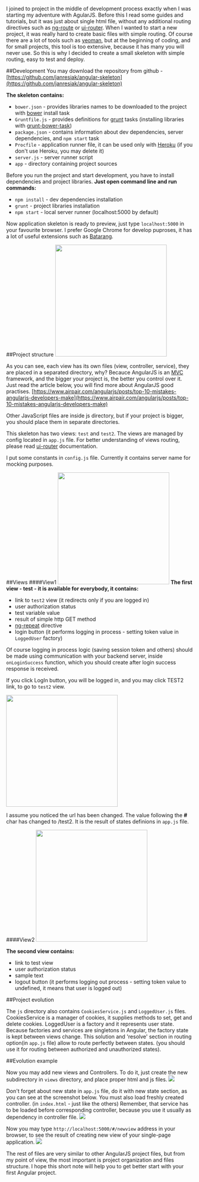I joined to project in the middle of development process exactly when I was starting my adventure with AgularJS.
Before this I read some guides and tutorials, but it was just about single html file, without any additional routing directives such as [ng-route](https://docs.angularjs.org/api/ngRoute) or [ui-router](https://github.com/angular-ui/ui-router).
When I wanted to start a new project, it was really hard to create basic files with simple routing.
Of course there are a lot of tools such as [yeoman](http://yeoman.io/), but at the beginning of coding, and for small projects, this tool is too extensive, because it has many you will never use. So this is why I decided to create a small skeleton with simple routing, easy to test and deploy.

##Development
You may download the repository from github - [https://github.com/janresiak/angular-skeleton](https://github.com/janresiak/angular-skeleton)

**The skeleton contains:**

* `bower.json` - provides libraries names to be downloaded to
the project with [bower](http://bower.io/) install task
* `Gruntfile.js` - provides definitions for [grunt](http://gruntjs.com/) tasks (installing libraries with [grunt-bower-task](https://github.com/yatskevich/grunt-bower-task))
* `package.json` - contains information about dev dependencies, server dependencies, and `npm start` task
* `Procfile` - application runner file, it can be used only with [Heroku](https://www.heroku.com/) (if you don't use Heroku, you may delete it)
* `server.js` - server runner script
* `app` - directory containing project sources

Before you run the project and start development, you have to install dependencies and project libraries.
**Just open command line and run commands:**

* `npm install` - dev dependencies installation
* `grunt` - project libraries installation
* `npm start` - local server runner (localhost:5000 by default)

Now application skeleton is ready to preview, just type `localhost:5000` in your favourite browser. I prefer Google Chrome for develop puproses, it has a lot of useful extensions such as [Batarang](https://chrome.google.com/webstore/detail/angularjs-batarang/ighdmehidhipcmcojjgiloacoafjmpfk).

##Project structure
<img src="https://raw.githubusercontent.com/janresiak/angular-skeleton/blog/sceenshots/ProjectStructure.PNG" width="300px">

As you can see, each view has its own files (view, controller, service), they are placed in a separated directory, why? Becauce AngularJS is an [MVC](http://www.tutorialspoint.com/angularjs/angularjs_mvc_architecture.htm) framework, and the bigger your project is, the better you control over it.
Just read the article below, you will find more about AngularJS good practises.
[https://www.airpair.com/angularjs/posts/top-10-mistakes-angularjs-developers-make](https://www.airpair.com/angularjs/posts/top-10-mistakes-angularjs-developers-make)

Other JavaScript files are inside js directory, but if your project is bigger, you should place them in separate directories.

This skeleton has two views: `test` and `test2`.
The views are managed by config located in `app.js` file. For better understanding of views routing, please read [ui-router](https://github.com/angular-ui/ui-router) documentation.

I put some constants in `config.js` file. Currently it contains server name for mocking purposes.

##Views
####View1
<img src="https://raw.githubusercontent.com/janresiak/angular-skeleton/blog/sceenshots/ViewTestUnauthorized.PNG" width="300px">
**The first view - test - it is available for everybody, it contains:**

* link to `test2` view (it redirects only if you are logged in)
* user authorization status
* test variable value
* result of simple http GET method
* [ng-repeat](https://docs.angularjs.org/api/ng/directive/ngRepeat) directive
* login button (it performs logging in process - setting token value in `LoggedUser` factory)

Of course logging in process logic (saving session token and others) should be made using communication with your backend server, inside `onLoginSuccess` function, which you should create after login success response is received.

If you click LogIn button, you will be logged in, and you may click TEST2 link, to go to `test2` view.

<img src="https://raw.githubusercontent.com/janresiak/angular-skeleton/blog/sceenshots/ViewTestAuthorized.PNG" width="300px">

I assume you noticed the url has been changed. The value following the **#** char has changed to /test2. It is the result of states definions in `app.js` file.

####View2
<img src="https://raw.githubusercontent.com/janresiak/angular-skeleton/blog/sceenshots/ViewTest2.PNG" width="300px">

**The second view contains:**

* link to test view
* user authorization status
* sample text
* logout button (it performs logging out process - setting token value to undefined, it means that user is logged out)

##Project evolution

The `js` directory also contains `CookiesService.js` and `LoggedUser.js` files.
CookiesService is a manager of cookies, it supplies methods to set, get and delete cookies.
LoggedUser is a factory and it represents user state. Because factories and services are singletons in Angular, the factory state is kept between views change.
This solution and 'resolve' section in routing option(in `app.js` file) allow to route perfectly between states. (you should use it for routing between authorized and unauthorized states).

##Evolution example

Now you may add new views and Controllers. To do it, just create the new subdirectory in `views` directory, and place proper html and js files.
<img src="https://raw.githubusercontent.com/janresiak/angular-skeleton/blog/sceenshots/Newview1.PNG">


Don't forget about new state in `app.js` file, do it with new state section, as you can see at the screenshot below.
You must also load freshly created controller. (in `index.html` - just like the others)
Remember, that service has to be loaded before corresponding controller, because you use it usually as dependency in controller file.
<img src="https://raw.githubusercontent.com/janresiak/angular-skeleton/blog/sceenshots/Newview2.PNG">

Now you may type `http://localhost:5000/#/newview` address in your browser, to see the result of creating new view of your single-page application.
<img src="https://raw.githubusercontent.com/janresiak/angular-skeleton/blog/sceenshots/Newview3.PNG">

The rest of files are very similar to other AngularJS project files, but from my point of view, the most important is project organization and files structure.
I hope this short note will help you to get better start with your first Angular project.